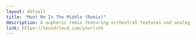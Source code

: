 ```yaml
---
layout: default
title: "Meet Me In The Middle (Remix)"
description: A euphoric remix featuring orchestral textures and analog synths.
link: https://soundcloud.com/yourlink
---
```

